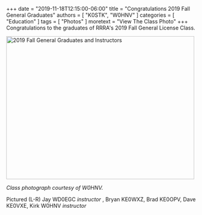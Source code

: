 +++
date = "2019-11-18T12:15:00-06:00"
title = "Congratulations 2019 Fall General Graduates"
authors = [ "K0STK", "W0HNV" ]
categories = [ "Education" ]
tags = [ "Photos" ]
moretext = "View The Class Photo"
+++
Congratulations to the graduates of RRRA's 2019 Fall General License
Class. 

<!--more-->

<a data-flickr-embed="true" href="https://www.flickr.com/photos/rrra-fargo/49085849986/in/dateposted/" title="2019 Fall General Graduates and Instructors"><img src="https://live.staticflickr.com/65535/49085849986_ef80d3b7fc.jpg" width="500" height="381" alt="2019 Fall General Graduates and Instructors"></a><script async src="//embedr.flickr.com/assets/client-code.js" charset="utf-8"></script>

*Class photograph courtesy of W0HNV.*

Pictured (L-R) Jay WD0EGC *instructor* , Bryan KE0WXZ, Brad KE0OPV, Dave KE0VXE, Kirk W0HNV *instructor*


